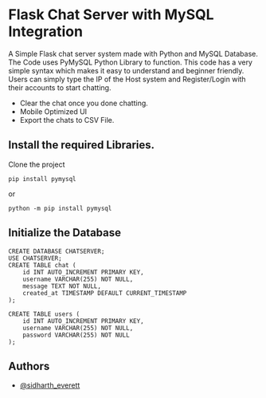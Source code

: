 
# Flask Chat Server with MySQL Integration
A Simple Flask chat server system made with Python and MySQL Database.
The Code uses PyMySQL Python Library to function. This code has a very simple syntax which makes it easy to understand and beginner friendly.
Users can simply type the IP of the Host system and Register/Login with their accounts to start chatting.
- Clear the chat once you done chatting.
- Mobile Optimized UI
- Export the chats to CSV File.


## Install the required Libraries.

Clone the project

```
pip install pymysql
```
or
```
python -m pip install pymysql
```

## Initialize the Database
```
CREATE DATABASE CHATSERVER;
USE CHATSERVER;
CREATE TABLE chat (
    id INT AUTO_INCREMENT PRIMARY KEY,
    username VARCHAR(255) NOT NULL,
    message TEXT NOT NULL,
    created_at TIMESTAMP DEFAULT CURRENT_TIMESTAMP
);

CREATE TABLE users (
    id INT AUTO_INCREMENT PRIMARY KEY,
    username VARCHAR(255) NOT NULL,
    password VARCHAR(255) NOT NULL
);
```
## Authors

- [@sidharth_everett](https://github.com/Cyber-Zypher)


